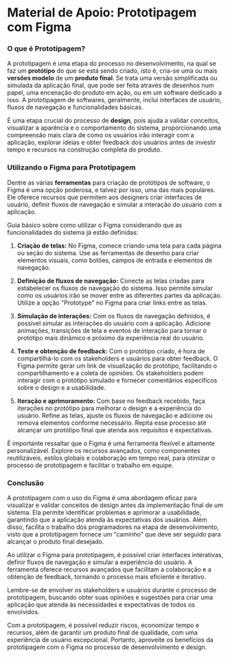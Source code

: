 # Material de Apoio: Prototipagem com Figma


### O que é Prototipagem?
A prototipagem é uma etapa do processo no desenvolvimento, na qual se faz um **protótipo** do que se está sendo criado, isto é, cria-se uma ou mais **versões modelo** de um **produto final**. Se trata uma versão simplificada ou simulada da aplicação final, que pode ser feita através de desenhos num papel, uma encenação do produto em ação, ou em um software dedicado a isso. A prototipagem de softwares, geralmente, inclui interfaces de usuário, fluxos de navegação e funcionalidades básicas. 

É uma etapa crucial do processo de **design**, pois ajuda a validar conceitos, visualizar a aparência e o comportamento do sistema, proporcionando uma compreensão mais clara de como os usuários irão interagir com a aplicação, explorar ideias e obter feedback dos usuários antes de investir tempo e recursos na construção completa do produto.


### Utilizando o Figma para Prototipagem
Dentre as várias **ferramentas** para criação de protótipos de software, o Figma é uma opção poderosa, e talvez por isso, uma das mais populares.
Ele oferece recursos que permitem aos designers criar interfaces de usuário, definir fluxos de navegação e simular a interação do usuário com a aplicação.

Guia básico sobre como utilizar o Figma considerando que as funcionalidades do sistema já estão definidas:

1. **Criação de telas:** No Figma, comece criando uma tela para cada página ou seção do sistema. Use as ferramentas de desenho para criar elementos visuais, como botões, campos de entrada e elementos de navegação.

2. **Definição de fluxos de navegação:** Conecte as telas criadas para estabelecer os fluxos de navegação do sistema. Isso permite simular como os usuários irão se mover entre as diferentes partes da aplicação. Utilize a opção "Prototype" no Figma para criar links entre as telas.

3. **Simulação de interações:** Com os fluxos de navegação definidos, é possível simular as interações do usuário com a aplicação. Adicione animações, transições de tela e eventos de interação para tornar o protótipo mais dinâmico e próximo da experiência real do usuário.

4. **Teste e obtenção de feedback:** Com o protótipo criado, é hora de compartilhá-lo com os stakeholders e usuários para obter feedback. O Figma permite gerar um link de visualização do protótipo, facilitando o compartilhamento e a coleta de opiniões. Os stakeholders podem interagir com o protótipo simulado e fornecer comentários específicos sobre o design e a usabilidade.

5. **Iteração e aprimoramento:** Com base no feedback recebido, faça iterações no protótipo para melhorar o design e a experiência do usuário. Refine as telas, ajuste os fluxos de navegação e adicione ou remova elementos conforme necessário. Repita esse processo até alcançar um protótipo final que atenda aos requisitos e expectativas.

É importante ressaltar que o Figma é uma ferramenta flexível e altamente personalizável. Explore os recursos avançados, como componentes reutilizáveis, estilos globais e colaboração em tempo real, para otimizar o processo de prototipagem e facilitar o trabalho em equipe.

### Conclusão
A prototipagem com o uso do Figma é uma abordagem eficaz para visualizar e validar conceitos de design antes da implementação final de um sistema. Ela permite identificar problemas e aprimorar a usabilidade, garantindo que a aplicação atenda às expectativas dos usuários. Além disso, facilita o trabalho dos programadores na etapa de desenvolvimento, visto que a prototipagem fornece um "caminho" que deve ser seguido para alcançar o produto final desejado.

Ao utilizar o Figma para prototipagem, é possível criar interfaces interativas, definir fluxos de navegação e simular a experiência do usuário. A ferramenta oferece recursos avançados que facilitam a colaboração e a obtenção de feedback, tornando o processo mais eficiente e iterativo.

Lembre-se de envolver os stakeholders e usuários durante o processo de prototipagem, buscando obter suas opiniões e sugestões para criar uma aplicação que atenda às necessidades e expectativas de todos os envolvidos.

Com a prototipagem, é possível reduzir riscos, economizar tempo e recursos, além de garantir um produto final de qualidade, com uma experiência de usuário excepcional. Portanto, aproveite os benefícios da prototipagem com o Figma no processo de desenvolvimento e design.
